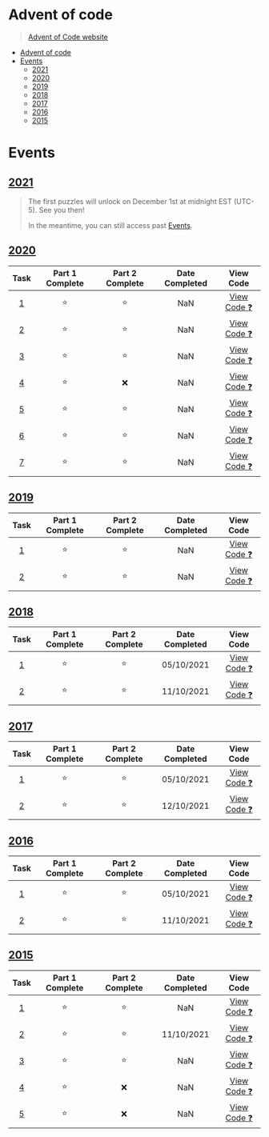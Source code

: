 # Advent of code
> [Advent of Code website](https://adventofcode.com/2021/events)

- [Advent of code](#advent-of-code)
- [Events](#events)
  - [2021](#2021)
  - [2020](#2020)
  - [2019](#2019)
  - [2018](#2018)
  - [2017](#2017)
  - [2016](#2016)
  - [2015](#2015)

# Events
## [2021](https://adventofcode.com/2021)
> The first puzzles will unlock on December 1st at midnight EST (UTC-5). See you then!
> 
> In the meantime, you can still access past [Events](https://adventofcode.com/2021/events). 

## [2020](https://adventofcode.com/2020)
|                   Task                   | Part 1 Complete | Part 2 Complete | Date Completed |                                        View Code                                         |
| :--------------------------------------: | :-------------: | :-------------: | :------------: | :--------------------------------------------------------------------------------------: |
| [1](https://adventofcode.com/2020/day/1) |     :star:      |     :star:      |      NaN       | [View Code :question:](https://github.com/teobot/advent-of-code/tree/main/2020/task%201) |
| [2](https://adventofcode.com/2020/day/2) |     :star:      |     :star:      |      NaN       | [View Code :question:](https://github.com/teobot/advent-of-code/tree/main/2020/task%202) |
| [3](https://adventofcode.com/2020/day/3) |     :star:      |     :star:      |      NaN       | [View Code :question:](https://github.com/teobot/advent-of-code/tree/main/2020/task%203) |
| [4](https://adventofcode.com/2020/day/4) |     :star:      |       :x:       |      NaN       | [View Code :question:](https://github.com/teobot/advent-of-code/tree/main/2020/task%204) |
| [5](https://adventofcode.com/2020/day/5) |     :star:      |     :star:      |      NaN       | [View Code :question:](https://github.com/teobot/advent-of-code/tree/main/2020/task%205) |
| [6](https://adventofcode.com/2020/day/6) |     :star:      |     :star:      |      NaN       | [View Code :question:](https://github.com/teobot/advent-of-code/tree/main/2020/task%206) |
| [7](https://adventofcode.com/2020/day/7) |     :star:      |     :star:      |      NaN       | [View Code :question:](https://github.com/teobot/advent-of-code/tree/main/2020/task%207) |

<!-- ---------------------------------------------------------------------------------------- -->


## [2019](https://adventofcode.com/2019)
|                   Task                   | Part 1 Complete | Part 2 Complete | Date Completed |                                        View Code                                         |
| :--------------------------------------: | :-------------: | :-------------: | :------------: | :--------------------------------------------------------------------------------------: |
| [1](https://adventofcode.com/2019/day/1) |     :star:      |     :star:      |      NaN       | [View Code :question:](https://github.com/teobot/advent-of-code/tree/main/2019/task%201) |
| [2](https://adventofcode.com/2019/day/2) |     :star:      |     :star:      |      NaN       | [View Code :question:](https://github.com/teobot/advent-of-code/tree/main/2019/task%202) |
<!-- ---------------------------------------------------------------------------------------- -->


## [2018](https://adventofcode.com/2018)
|                   Task                   | Part 1 Complete | Part 2 Complete | Date Completed |                                        View Code                                         |
| :--------------------------------------: | :-------------: | :-------------: | :------------: | :--------------------------------------------------------------------------------------: |
| [1](https://adventofcode.com/2018/day/1) |     :star:      |     :star:      |   05/10/2021   | [View Code :question:](https://github.com/teobot/advent-of-code/tree/main/2018/task%201) |
| [2](https://adventofcode.com/2018/day/2) |     :star:      |     :star:      |   11/10/2021   | [View Code :question:](https://github.com/teobot/advent-of-code/tree/main/2018/task%202) |
<!-- ---------------------------------------------------------------------------------------- -->


## [2017](https://adventofcode.com/2017)
|                   Task                   | Part 1 Complete | Part 2 Complete | Date Completed |                                        View Code                                         |
| :--------------------------------------: | :-------------: | :-------------: | :------------: | :--------------------------------------------------------------------------------------: |
| [1](https://adventofcode.com/2017/day/1) |     :star:      |     :star:      |   05/10/2021   | [View Code :question:](https://github.com/teobot/advent-of-code/tree/main/2017/task%201) |
| [2](https://adventofcode.com/2017/day/2) |     :star:      |     :star:      |   12/10/2021   | [View Code :question:](https://github.com/teobot/advent-of-code/tree/main/2017/task%202) |
<!-- ---------------------------------------------------------------------------------------- -->


## [2016](https://adventofcode.com/2016)
|                   Task                   | Part 1 Complete | Part 2 Complete | Date Completed |                                        View Code                                         |
| :--------------------------------------: | :-------------: | :-------------: | :------------: | :--------------------------------------------------------------------------------------: |
| [1](https://adventofcode.com/2016/day/1) |     :star:      |     :star:      |   05/10/2021   | [View Code :question:](https://github.com/teobot/advent-of-code/tree/main/2016/task%202) |
| [2](https://adventofcode.com/2016/day/2) |     :star:      |     :star:      |   11/10/2021   | [View Code :question:](https://github.com/teobot/advent-of-code/tree/main/2016/task%202) |

<!-- ---------------------------------------------------------------------------------------- -->


## [2015](https://adventofcode.com/2015)
|                   Task                   | Part 1 Complete | Part 2 Complete | Date Completed |                                        View Code                                         |
| :--------------------------------------: | :-------------: | :-------------: | :------------: | :--------------------------------------------------------------------------------------: |
| [1](https://adventofcode.com/2015/day/1) |     :star:      |     :star:      |      NaN       | [View Code :question:](https://github.com/teobot/advent-of-code/tree/main/2015/task%201) |
| [2](https://adventofcode.com/2015/day/2) |     :star:      |     :star:      |   11/10/2021   | [View Code :question:](https://github.com/teobot/advent-of-code/tree/main/2015/task%202) |
| [3](https://adventofcode.com/2015/day/3) |     :star:      |     :star:      |      NaN       | [View Code :question:](https://github.com/teobot/advent-of-code/tree/main/2015/task%203) |
| [4](https://adventofcode.com/2015/day/4) |     :star:      |       :x:       |      NaN       | [View Code :question:](https://github.com/teobot/advent-of-code/tree/main/2015/task%204) |
| [5](https://adventofcode.com/2015/day/5) |     :star:      |       :x:       |      NaN       | [View Code :question:](https://github.com/teobot/advent-of-code/tree/main/2015/task%205) |

<!-- ---------------------------------------------------------------------------------------- -->

